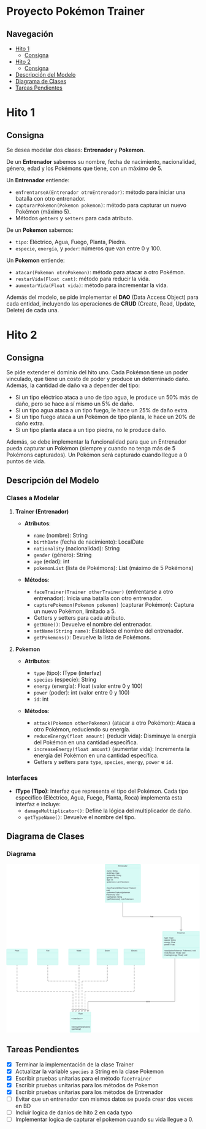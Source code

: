 # Proyecto Pokémon Trainer

## Navegación
- [Hito 1](#hito-1)
   - [Consigna](#consigna)
- [Hito 2](#hito-2)
   - [Consigna](#consigna-1)
- [Descripción del Modelo](#descripción-del-modelo)
- [Diagrama de Clases](#diagrama-de-clases)
- [Tareas Pendientes](#tareas-pendientes)

# Hito 1

## Consigna
Se desea modelar dos clases: **Entrenador** y **Pokemon**.

De un **Entrenador** sabemos su nombre, fecha de nacimiento, nacionalidad, género, edad y los Pokémons que tiene, con un máximo de 5.

Un **Entrenador** entiende:
- `enfrentarseA(Entrenador otroEntrenador)`: método para iniciar una batalla con otro entrenador.
- `capturarPokemon(Pokemon pokemon)`: método para capturar un nuevo Pokémon (máximo 5).
- Métodos `getters` y `setters` para cada atributo.

De un **Pokemon** sabemos:
- `tipo`: Eléctrico, Agua, Fuego, Planta, Piedra.
- `especie`, `energía`, y `poder`: números que van entre 0 y 100.

Un **Pokemon** entiende:
- `atacar(Pokemon otroPokemon)`: método para atacar a otro Pokémon.
- `restarVida(Float cant)`: método para reducir la vida.
- `aumentarVida(Float vida)`: método para incrementar la vida.

Además del modelo, se pide implementar el **DAO** (Data Access Object) para cada entidad, incluyendo las operaciones de **CRUD** (Create, Read, Update, Delete) de cada una.

# Hito 2

## Consigna
Se pide extender el dominio del hito uno. Cada Pokémon tiene un poder vinculado, que tiene un costo de poder y produce un determinado daño. Además, la cantidad de daño va a depender del tipo:

- Si un tipo eléctrico ataca a uno de tipo agua, le produce un 50% más de daño, pero se hace a sí mismo un 5% de daño.
- Si un tipo agua ataca a un tipo fuego, le hace un 25% de daño extra.
- Si un tipo fuego ataca a un Pokémon de tipo planta, le hace un 20% de daño extra.
- Si un tipo planta ataca a un tipo piedra, no le produce daño.

Además, se debe implementar la funcionalidad para que un Entrenador pueda capturar un Pokémon (siempre y cuando no tenga más de 5 Pokémons capturados). Un Pokémon será capturado cuando llegue a 0 puntos de vida.

## Descripción del Modelo

### Clases a Modelar

1. **Trainer (Entrenador)**
   - **Atributos**:
      - `name` (nombre): String
      - `birthDate` (fecha de nacimiento): LocalDate
      - `nationality` (nacionalidad): String
      - `gender` (género): String
      - `age` (edad): int
      - `pokemonList` (lista de Pokémons): List<Pokemon> (máximo de 5 Pokémons)

   - **Métodos**:
      - `faceTrainer(Trainer otherTrainer)` (enfrentarse a otro entrenador): Inicia una batalla con otro entrenador.
      - `capturePokemon(Pokemon pokemon)` (capturar Pokémon): Captura un nuevo Pokémon, limitado a 5.
      - Getters y setters para cada atributo.
      - `getName()`: Devuelve el nombre del entrenador.
      - `setName(String name)`: Establece el nombre del entrenador.
      - `getPokemons()`: Devuelve la lista de Pokémons.

2. **Pokemon**
   - **Atributos**:
      - `type` (tipo): IType (interfaz)
      - `species` (especie): String
      - `energy` (energía): Float (valor entre 0 y 100)
      - `power` (poder): int (valor entre 0 y 100)
      - `id`: int

   - **Métodos**:
      - `attack(Pokemon otherPokemon)` (atacar a otro Pokémon): Ataca a otro Pokémon, reduciendo su energía.
      - `reduceEnergy(float amount)` (reducir vida): Disminuye la energía del Pokémon en una cantidad específica.
      - `increaseEnergy(float amount)` (aumentar vida): Incrementa la energía del Pokémon en una cantidad específica.
      - Getters y setters para `type`, `species`, `energy`, `power` e `id`.

### Interfaces

- **IType (Tipo)**: Interfaz que representa el tipo del Pokémon. Cada tipo específico (Eléctrico, Agua, Fuego, Planta, Roca) implementa esta interfaz e incluye:
   - `damageMultiplicator()`: Define la lógica del multiplicador de daño.
   - `getTypeName()`: Devuelve el nombre del tipo.

## Diagrama de Clases

### Diagrama
![Diagrama de Clases](UML.png)

## Tareas Pendientes

- [x] Terminar la implementación de la clase Trainer
- [x] Actualizar la variable `species` a String en la clase Pokemon
- [x] Escribir pruebas unitarias para el método `faceTrainer`
- [x] Escribir pruebas unitarias para los métodos de Pokemon
- [x] Escribir pruebas unitarias para los métodos de Entrenador
- [ ] Evitar que un entrenador con mismos datos se pueda crear dos veces en BD
- [ ] Incluir logica de danios de hito 2 en cada typo
- [ ] Implementar logica de capturar el pokemon cuando su vida llegue a 0.